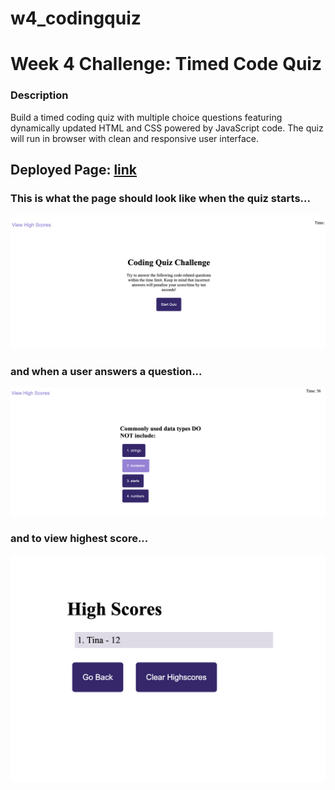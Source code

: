 # w4_codingquiz
# Week 4 Challenge: Timed Code Quiz
### Description
Build a timed coding quiz with multiple choice questions featuring dynamically updated HTML and CSS powered by JavaScript code. The quiz will run in browser with clean and responsive user interface.

## Deployed Page: [link](https://tunaabop.github.io/w4_codingquiz/index.html)

### This is what the page should look like when the quiz starts...

![Start Page](assets/img/start_ss.png)

### and when a user answers a question...

![Question Page](assets/img/question_ss.png)

### and to view highest score...

![Highest Scores Page](assets/img/scores_ss.png)
